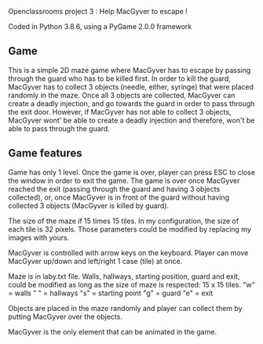 
Openclassrooms project 3 : Help MacGyver to escape !

Coded in Python 3.8.6, using a PyGame 2.0.0 framework


## Game

This is a simple 2D maze game where MacGyver has to escape by passing through the guard who has to be killed first. In order to kill the guard, MacGyver has to collect 3 objects (needle, either, syringe)  that were placed randomly in the maze. Once all 3 objects are collected, MacGyver can create a deadly injection, and go towards the guard in order to pass through the exit door. However, if MacGyver has not able to collect 3 objects, MacGyver wont' be able to create a deadly injection and therefore, won't be able to pass through the guard. 

## Game features

Game has only 1 level. Once the game is over, player can press ESC to close the window in order to exit the game.
The game is over once MacGyver reached the exit (passing through the guard and having 3 objects collected), or, once MacGyver is in front of the guard without having collected 3 objects (MacGyver is killed by guard).

The size of the maze if 15 times 15 tiles. In my configuration, the size of each tile is 32 pixels. Those parameters could be modified by replacing my images with yours.

MacGyver is controlled with arrow keys on the keyboard. Player can move MacGyver up/down and left/right 1 case (tile) at once.

Maze is in laby.txt file. Walls, hallways, starting position, guard and exit, could be modified as long as the size of maze is respected: 15 x 15 tiles.
"w" = walls
" " = hallways
"s" = starting point
"g" = guard
"e" = exit

Objects are placed in the maze randomly and player can collect them by putting MacGyver over the objects. 


MacGyver is the only element that can be animated in the game. 





